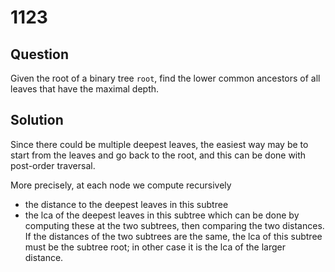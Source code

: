 # 1123

## Question

Given the root of a binary tree `root`, find the lower common ancestors of all leaves that have the maximal depth.

## Solution

Since there could be multiple deepest leaves, the easiest way may be to start from the leaves and go back to the root, and this can be done with post-order traversal.

More precisely, at each node we compute recursively
* the distance to the deepest leaves in this subtree
* the lca of the deepest leaves in this subtree
which can be done by computing these at the two subtrees, then comparing the two distances. If the distances of the two subtrees are the same, the lca of this subtree must be the subtree root; in other case it is the lca of the larger distance.

